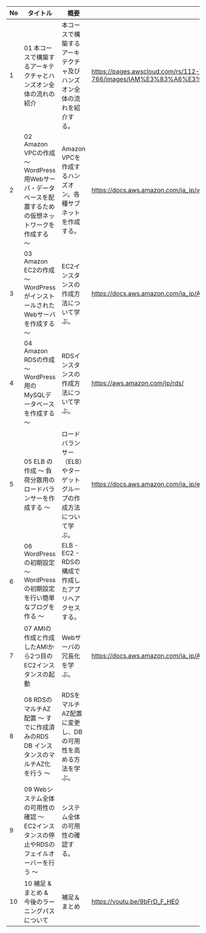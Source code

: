 |No|タイトル|概要|関連ドキュメント|URL|
|----|----|----|----|----|
|1|01 本コースで構築するアーキテクチャとハンズオン全体の流れの紹介|本コースで構築するアーキテクチャ及びハンズオン全体の流れを紹介する。|https://pages.awscloud.com/rs/112-TZM-766/images/IAM%E3%83%A6%E3%83%BC%E3%82%B5%E3%82%99%E4%BD%9C%E6%88%90%E6%96%B9%E6%B3%95.pdf|https://youtu.be/MY-WPbx5tGw|
|2|02 Amazon VPCの作成 ～ WordPress用Webサーバ・データベースを配置するための仮想ネットワークを作成する ～|Amazon VPCを作成するハンズオン。各種サブネットを作成する。|https://docs.aws.amazon.com/ja_jp/vpc/latest/userguide/what-is-amazon-vpc.html|https://youtu.be/c9ZPrmJwo00|
|3|03 Amazon EC2の作成 ～ WordPressがインストールされたWebサーバを作成する ～|EC2インスタンスの作成方法について学ぶ。|https://docs.aws.amazon.com/ja_jp/AWSEC2/latest/UserGuide/concepts.html|https://youtu.be/K5dbesarW9g|
|4|04 Amazon RDSの作成 ～ WordPress用のMySQLデータベースを作成する～|RDSインスタンスの作成方法について学ぶ。|https://aws.amazon.com/jp/rds/|https://youtu.be/7xzwoiNdZ2c|
|5|05 ELB の作成 ～ 負荷分散用のロードバランサーを作成する ～|ロードバランサー（ELB）やターゲットグループの作成方法について学ぶ。|https://docs.aws.amazon.com/ja_jp/elasticloadbalancing/latest/application/introduction.html|https://youtu.be/dyoP4uRsots|
|6|06 WordPressの初期設定 ～ WordPressの初期設定を行い簡単なブログを作る ～|ELB - EC2 - RDSの構成で作成したアプリへアクセスする。||https://youtu.be/SPeTWigSENw|
|7|07 AMIの作成と作成したAMIから2つ目のEC2インスタンスの起動|Webサーバの冗長化を学ぶ。|https://docs.aws.amazon.com/ja_jp/AWSEC2/latest/UserGuide/AMIs.html|https://youtu.be/HMRyvk2W50c|
|8|08 RDSのマルチAZ配置 〜 すでに作成済みのRDS DB インスタンスのマルチAZ化を行う 〜|RDSをマルチAZ配置に変更し、DBの可用性を高める方法を学ぶ。||https://youtu.be/rqqlpX0SNlc|
|9|09 Webシステム全体の可用性の確認 〜 EC2インスタンスの停止やRDSのフェイルオーバーを行う 〜|システム全体の可用性の確認する。||https://youtu.be/H8nN4GuSVT4|
|10|10 補足 & まとめ & 今後のラーニングパスについて|補足＆まとめ|https://youtu.be/9bFrD_F_HE0|https://youtu.be/PjahPGD2j0I|

